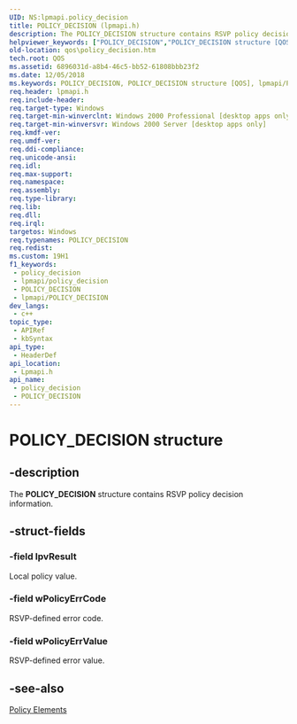 ```yaml
---
UID: NS:lpmapi.policy_decision
title: POLICY_DECISION (lpmapi.h)
description: The POLICY_DECISION structure contains RSVP policy decision information.
helpviewer_keywords: ["POLICY_DECISION","POLICY_DECISION structure [QOS]","lpmapi/POLICY_DECISION","qos.policy_decision"]
old-location: qos\policy_decision.htm
tech.root: QOS
ms.assetid: 6896031d-a8b4-46c5-bb52-61808bbb23f2
ms.date: 12/05/2018
ms.keywords: POLICY_DECISION, POLICY_DECISION structure [QOS], lpmapi/POLICY_DECISION, qos.policy_decision
req.header: lpmapi.h
req.include-header: 
req.target-type: Windows
req.target-min-winverclnt: Windows 2000 Professional [desktop apps only]
req.target-min-winversvr: Windows 2000 Server [desktop apps only]
req.kmdf-ver: 
req.umdf-ver: 
req.ddi-compliance: 
req.unicode-ansi: 
req.idl: 
req.max-support: 
req.namespace: 
req.assembly: 
req.type-library: 
req.lib: 
req.dll: 
req.irql: 
targetos: Windows
req.typenames: POLICY_DECISION
req.redist: 
ms.custom: 19H1
f1_keywords:
 - policy_decision
 - lpmapi/policy_decision
 - POLICY_DECISION
 - lpmapi/POLICY_DECISION
dev_langs:
 - c++
topic_type:
 - APIRef
 - kbSyntax
api_type:
 - HeaderDef
api_location:
 - Lpmapi.h
api_name:
 - policy_decision
 - POLICY_DECISION
---
```


# POLICY_DECISION structure


## -description

The 
<b>POLICY_DECISION</b> structure contains RSVP policy decision information.

## -struct-fields

### -field lpvResult

Local policy value.

### -field wPolicyErrCode

RSVP-defined error code.

### -field wPolicyErrValue

RSVP-defined error value.

## -see-also

<a href="/previous-versions/windows/desktop/qos/policy-elements">Policy Elements</a>

